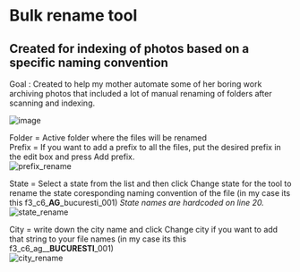 # Bulk rename tool
## Created for indexing of photos based on a specific naming convention
Goal : Created to help my mother automate some of her boring work archiving photos that included a lot of manual renaming of folders after scanning and indexing.


![image](https://user-images.githubusercontent.com/45632814/150032011-03318fd2-2db5-4610-8dc2-219ca7e49afc.png)

Folder = Active folder where the files will be renamed  
Prefix = If you want to add a prefix to all the files, put the desired prefix in the edit box and press Add prefix.   
![prefix_rename](https://user-images.githubusercontent.com/45632814/150033129-2ce2df81-e777-4645-be37-79cf8ca13737.png)

State = Select a state from the list and then click Change state for the tool to rename the state coresponding naming convention of the file (in my case its this f3_c6_**AG**_bucuresti_001) _State names are hardcoded on line 20._    
![state_rename](https://user-images.githubusercontent.com/45632814/150033160-f426f890-f007-4ac1-91df-a0a70fa055ee.png)

City = write down the city name and click Change city if you want to add that string to your file names (in my case its this f3_c6_ag__**BUCURESTI**_001)  
![city_rename](https://user-images.githubusercontent.com/45632814/150033177-0eb18034-bd7f-4d99-b2e0-a1170a9144db.png)
